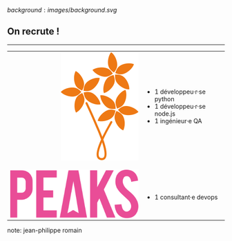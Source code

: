 $background:images/background.svg$
## On recrute !
---
<table>
 <tr>
   <td><img src="images/bouquet_small.svg" align="right"></td>
   <td>
     <ul>
       <li>1 développeu·r·se python</li>
       <li>1 développeu·r·se node.js</li>
       <li>1 ingénieur·e QA</li>
     </ul>
   </td>
 </tr>
 <tr>
   <td></br><img src="images/logo_peaks.svg" align="right"></td>
   <td><p > &nbsp;</p>
     <ul>
       <li>1 consultant·e devops</li>
     </ul>
   </td>
 </tr>
</table>

note: jean-philippe romain
